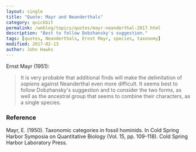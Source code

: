 ```yaml
---
layout: single
title: "Quote: Mayr and Neanderthals"
category: quickbit
permalink: /weblog/topics/quotes/mayr-neanderthal-2017.html
description: "Best to follow Dobzhansky's suggestion."
tags: [quotes, Neanderthals, Ernst Mayr, species, taxonomy]
modified: 2017-02-13
author: John Hawks
---
```


Ernst Mayr (1951):

<blockquote>It is very probable that additional finds will make the delimitation of <em>sapiens</em> against Neanderthal even more difficult. It seems best to follow Dobzhansky's suggestion and to consider the two forms, as well as the ancestral group that seems to combine their characters, as a single species.</blockquote>

### Reference

<p class="cite">Mayr, E. (1950). Taxonomic categories in fossil hominids. In Cold Spring Harbor Symposia on Quantitative Biology (Vol. 15, pp. 109-118). Cold Spring Harbor Laboratory Press.</p>
